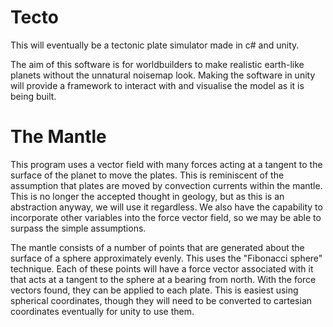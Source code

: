 # Tecto
This will eventually be a tectonic plate simulator made in c# and unity.

The aim of this software is for worldbuilders to make realistic earth-like planets without the unnatural noisemap look.
Making the software in unity will provide a framework to interact with and visualise the model as it is being built.

# The Mantle
This program uses a vector field with many forces acting at a tangent to the surface of the planet to move the plates. This is reminiscent of the assumption that plates are moved by convection currents within the mantle. This is no longer the accepted thought in geology, but as this is an abstraction anyway, we will use it regardless. We also have the capability to incorporate other variables into the force vector field, so we may be able to surpass the simple assumptions.

The mantle consists of a number of points that are generated about the surface of a sphere approximately evenly. This uses the "Fibonacci sphere" technique. Each of these points will have a force vector associated with it that acts at a tangent to the sphere at a bearing from north. With the force vectors found, they can be applied to each plate. This is easiest using spherical coordinates, though they will need to be converted to cartesian coordinates eventually for unity to use them.
